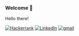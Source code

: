 ### Welcome 🚀

Hello there!

[![Hackerrank](https://img.shields.io/badge/-Hackerrank-Green)](https://www.hackerrank.com/h_braga_albor?hr_r=1)
[![LinkedIn](https://img.shields.io/badge/-LinkedIn-blue)](https://www.linkedin.com/in/henrique-braga-7583134b/)
[![gmail](https://img.shields.io/badge/-Gmail-red)](mailto:h.braga.albor@gmail.com?Subject=subject)
